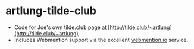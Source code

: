 # artlung-tilde-club

* Code for Joe's own tilde.club page at [http://tilde.club/~artlung](http://tilde.club/~artlung)
* Includes Webmention support via the excellent [webmention.io](https://webmention.io) service.

